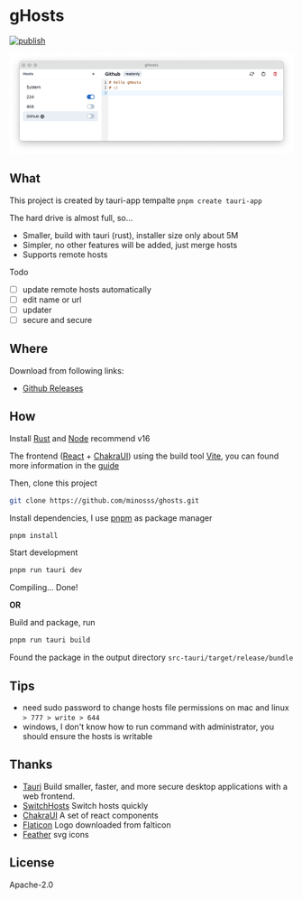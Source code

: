 # gHosts

[![publish](https://github.com/minosss/ghosts/actions/workflows/publish.yml/badge.svg)](https://github.com/minosss/ghosts/actions/workflows/publish.yml)

![screenshot](/screenshot.png)

## What

This project is created by tauri-app tempalte `pnpm create tauri-app`

The hard drive is almost full, so...

- Smaller, build with tauri (rust), installer size only about 5M
- Simpler, no other features will be added, just merge hosts
- Supports remote hosts

Todo

- [ ] update remote hosts automatically
- [ ] edit name or url
- [ ] updater
- [ ] secure and secure

## Where

Download from following links:

- [Github Releases](https://github.com/minosss/ghosts/releases/)

## How

Install [Rust](https://www.rust-lang.org) and [Node](https://www.nodejs.org) recommend v16

The frontend ([React](https://github.com/facebook/react) + [ChakraUI](https://github.com/chakra-ui/chakra-ui)) using the build tool [Vite](https://vitejs.dev), you can found more information in the [guide](https://vitejs.dev/guide/)

Then, clone this project

```sh
git clone https://github.com/minosss/ghosts.git
```

Install dependencies, I use [pnpm](https://pnpm.io) as package manager

```sh
pnpm install
```

Start development

```sh
pnpm run tauri dev
```

Compiling... Done!

**OR**

Build and package, run

```sh
pnpm run tauri build
```

Found the package in the output directory `src-tauri/target/release/bundle`

## Tips

- need sudo password to change hosts file permissions on mac and linux `> 777 > write > 644`
- windows, I don't know how to run command with administrator, you should ensure the hosts is writable

## Thanks

- [Tauri](https://github.com/tauri-apps/tauri) Build smaller, faster, and more secure desktop applications with a web frontend. 
- [SwitchHosts](https://github.com/oldj/SwitchHosts) Switch hosts quickly
- [ChakraUI](https://github.com/chakra-ui/chakra-ui) A set of react components
- [Flaticon](https://www.flaticon.com/free-icons/consolidation) Logo downloaded from falticon
- [Feather](https://feathericons.com/) svg icons

## License

Apache-2.0
